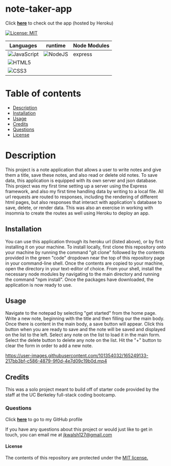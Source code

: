 # note-taker-app

Click <a href="https://young-inlet-99889.herokuapp.com/notes" target="_blank">**here**<a> to check out the app (hosted by Heroku)

[![License: MIT](https://img.shields.io/badge/License-MIT-yellow.svg)](https://opensource.org/licenses/MIT)

|   Languages   | runtime  |  Node Modules |
| ----------- | ----------- | ----------- | 
| ![JavaScript](https://img.shields.io/badge/javascript-%23323330.svg?style=for-the-badge&logo=javascript&logoColor=%23F7DF1E) | ![NodeJS](https://img.shields.io/badge/node.js-6DA55F?style=for-the-badge&logo=node.js&logoColor=white) | express |
| ![HTML5](https://img.shields.io/badge/html5-%23E34F26.svg?style=for-the-badge&logo=html5&logoColor=white) |  |  |
| ![CSS3](https://img.shields.io/badge/css3-%231572B6.svg?style=for-the-badge&logo=css3&logoColor=white) |

# Table of contents
* [Description](#description)
* [Installation](#installation)
* [Usage](#usage)
* [Credits](#credits)
* [Questions](#questions)
* [License](#license)

# Description
This project is a note application that allows a user to write notes and give them a title, save these notes, and also read or delete old notes. To save data, this application is equipped with its own server and json database. This project was my first time setting up a server using the Express framework, and also my first time handling data by writing to a local file. All url requests are routed to responses, including the rendering of different html pages, but also responses that interact with application's database to save, delete, or render data. This was also an exercise in working with insomnia to create the routes as well using Heroku to deploy an app.

## Installation
You can use this application through its heroku url (listed above), or by first installing it on your machine. To install locally, first clone this repository onto your machine by running the command "git clone" followed by the contents provided in the green "code" dropdown near the top of this repository page in your command-line shell. Once the contents are copied to your machine, open the directory in your text-editor of choice. From your shell, install the necessary node modules by navigating to the main directory and running the command "npm install". Once the packages have downloaded, the application is now ready to use.

## Usage
Navigate to the notepad by selecting "get started" from the home page. Write a new note, beginning with the title and then filling our the main body. Once there is content in the main body, a save button will appear. Click this button when you are ready to save and the note will be saved and displayed on the list to the left. Select any note on the list to load it in the main form. Select the delete button to delete any note on the list. Hit the "+" button to clear the form in order to add a new note. 


https://user-images.githubusercontent.com/101354032/165249133-217bb3bf-c586-4879-9f0d-4e7d09c19b0d.mp4

## Credits
This was a solo project meant to build off of starter code provided by the staff at the UC Berkeley full-stack coding bootcamp.

### Questions
Click <a href="https://github.com/jkwalsh127" target="_blank">**here**<a> to go to my GitHub profile

If you have any questions about this project or would just like to get in touch, you can email me at <a href="mailto:jkwalsh127@gmail.com" target="_blank">jkwalsh127@gmail.com</a>

#### License
The contents of this repository are protected under the <a href="https://opensource.org/licenses/MIT">MIT license.</a>
